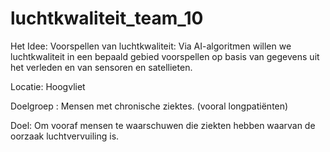 # luchtkwaliteit_team_10

Het Idee: Voorspellen van luchtkwaliteit: Via  AI-algoritmen willen we  luchtkwaliteit in een bepaald gebied voorspellen op basis van gegevens uit het verleden en van sensoren en satellieten.  ​

Locatie: Hoogvliet​

Doelgroep : Mensen met chronische ziektes. (vooral longpatiënten) ​

Doel: Om vooraf mensen te waarschuwen die ziekten hebben waarvan de oorzaak luchtvervuiling is. 
